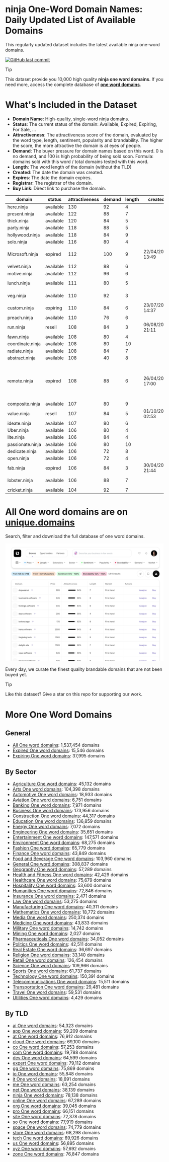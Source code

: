 
# **ninja One-Word Domain Names**: Daily Updated List of Available Domains

This regularly updated dataset includes the latest available ninja one-word domains.

[![GitHub last commit](https://img.shields.io/github/last-commit/UniqueDomains/ninja-oneword-domains.svg?style=flat)]() 

> [!TIP]
> This dataset provide you 10,000 high quality **ninja one word domains**.
> If you need more, access the complete database of **[one word domains](https://unique.domains?utm_source=github&utm_medium=dataset&utm_campaign=ninja&utm_content=description.top)**.

# What's Included in the Dataset

- **Domain Name**: High-quality, single-word ninja domains.
- **Status**: The current status of the domain: Available, Expired, Expiring, For Sale, ...
- **Attractiveness**: The attractiveness score of the domain, evaluated by the word type, length, sentiment, popularity and brandability. The higher the score, the more attractive the domain is at eyes of people.
- **Demand**: The buyer pressure for domain names based on this word. 0 is no demand, and 100 is high probability of being sold soon. Formula: domains sold with this word / total domains tested with this word.
- **Length**: The word length of the domain (without the TLD)
- **Created**: The date the domain was created.
- **Expires**: The date the domain expires.
- **Registrar**: The registrar of the domain.
- **Buy Link**: Direct link to purchase the domain.

| domain           | status    | attractiveness | demand | length | created          | expires          | registrar                                                          | sectors                                      |
| ---------------- | --------- | -------------- | ------ | ------ | ---------------- | ---------------- | ------------------------------------------------------------------ | -------------------------------------------- |
| here.ninja       | available | 130            | 92     | 4      |                  |                  |                                                                    | General,Media,Technology,Travel              |
| present.ninja    | available | 122            | 88     | 7      |                  |                  |                                                                    | Business,Education,Media                     |
| thick.ninja      | available | 120            | 84     | 5      |                  |                  |                                                                    | Fashion,Food and Beverage,Media              |
| party.ninja      | available | 118            | 88     | 5      |                  |                  |                                                                    | Entertainment,Hospitality,Retail             |
| hollywood.ninja  | available | 118            | 84     | 9      |                  |                  |                                                                    | Entertainment,Media,Travel                   |
| solo.ninja       | available | 116            | 80     | 4      |                  |                  |                                                                    | Entertainment,Media,Technology               |
| Microsoft.ninja  | expired   | 112            | 100    | 9      | 22/04/2014 13:49 | 22/04/2025 13:49 | Nom-iq Ltd. dba COM LAUDE                                          | Business,Education,Technology                |
| velvet.ninja     | available | 112            | 88     | 6      |                  |                  |                                                                    | Arts,Fashion,Retail                          |
| motive.ninja     | available | 112            | 96     | 6      |                  |                  |                                                                    | Business,Law,Media                           |
| lunch.ninja      | available | 111            | 80     | 5      |                  |                  |                                                                    | Food and Beverage,General,Hospitality,Retail |
| veg.ninja        | available | 110            | 92     | 3      |                  |                  |                                                                    | Food and Beverage,Health and Fitness         |
| custom.ninja     | expiring  | 110            | 84     | 6      | 23/07/2021 14:37 | 23/07/2025 14:37 | Dynadot Inc                                                        | Business,Retail,Technology                   |
| preach.ninja     | available | 110            | 76     | 6      |                  |                  |                                                                    | Education,Humanities,Religion                |
| run.ninja        | resell    | 108            | 84     | 3      | 06/08/2016 21:11 | 06/08/2025 21:11 | GoDaddy.com, LLC                                                   | Health and Fitness,Sports,Technology         |
| fawn.ninja       | available | 108            | 80     | 4      |                  |                  |                                                                    | Arts                                         |
| coordinate.ninja | available | 108            | 80     | 10     |                  |                  |                                                                    | Business,Education,Technology                |
| radiate.ninja    | available | 108            | 84     | 7      |                  |                  |                                                                    | Arts,Entertainment,Media                     |
| abstract.ninja   | available | 108            | 40     | 8      |                  |                  |                                                                    | Arts,Humanities,Science                      |
| remote.ninja     | expired   | 108            | 88     | 6      | 26/04/2024 17:00 | 26/04/2025 17:00 | Domain Science Kutatási Szolgáltató Korlátolt Felelősségű Társaság | Business,Technology,Travel                   |
| composite.ninja  | available | 107            | 80     | 9      |                  |                  |                                                                    | Engineering,Science                          |
| value.ninja      | resell    | 107            | 84     | 5      | 01/10/2021 02:53 | 01/10/2025 02:53 | Dynadot Inc                                                        | Business,Finance,Retail                      |
| ideate.ninja     | available | 107            | 80     | 6      |                  |                  |                                                                    | Arts,Business,Technology                     |
| Uber.ninja       | available | 106            | 80     | 4      |                  |                  |                                                                    | Business,Technology,Transportation           |
| lite.ninja       | available | 106            | 84     | 4      |                  |                  |                                                                    | Food and Beverage                            |
| passionate.ninja | available | 106            | 80     | 10     |                  |                  |                                                                    | Arts                                         |
| dedicate.ninja   | available | 106            | 72     | 8      |                  |                  |                                                                    | Arts,Business,Education                      |
| open.ninja       | available | 106            | 72     | 4      |                  |                  |                                                                    | Religion                                     |
| fab.ninja        | expired   | 106            | 84     | 3      | 30/04/2024 21:44 | 30/04/2025 21:44 | NameCheap, Inc.                                                    | Entertainment,Fashion,Media                  |
| lobster.ninja    | available | 106            | 88     | 7      |                  |                  |                                                                    | Food and Beverage,Hospitality,Retail         |
| cricket.ninja    | available | 104            | 92     | 7      |                  |                  |                                                                    | Entertainment,Media,Sports                   |

# All One word domains are on [unique.domains](https://unique.domains?utm_source=github&utm_medium=dataset&utm_campaign=ninja&utm_content=description.bottom)

Search, filter and download the full database of one word domains.

[![Access the only remaining good domain names, before your competitors.](https://github.com/UniqueDomains/ninja-oneword-domains/blob/main/unique.domains.jpg?raw=true)](https://unique.domains?utm_source=github&utm_medium=dataset&utm_campaign=ninja&utm_content=description.image)

Every day, we curate the finest quality brandable domains that are not been buyed yet.

> [!TIP]
> Like this dataset? Give a star on this repo for supporting our work.

# More One Word Domains

## General

- [All One word domains](https://github.com/UniqueDomains/oneword-domains): 1,537,454 domains
- [Expired One word domains](https://github.com/UniqueDomains/expired-oneword-domains): 15,546 domains
- [Expiring One word domains](https://github.com/UniqueDomains/expiring-oneword-domains): 37,995 domains
## By Sector

- [Agriculture One word domains](https://github.com/UniqueDomains/agriculture-oneword-domains): 45,132 domains
- [Arts One word domains](https://github.com/UniqueDomains/arts-oneword-domains): 104,398 domains
- [Automotive One word domains](https://github.com/UniqueDomains/automotive-oneword-domains): 18,933 domains
- [Aviation One word domains](https://github.com/UniqueDomains/aviation-oneword-domains): 6,751 domains
- [Banking One word domains](https://github.com/UniqueDomains/banking-oneword-domains): 7,971 domains
- [Business One word domains](https://github.com/UniqueDomains/business-oneword-domains): 173,956 domains
- [Construction One word domains](https://github.com/UniqueDomains/construction-oneword-domains): 44,317 domains
- [Education One word domains](https://github.com/UniqueDomains/education-oneword-domains): 136,859 domains
- [Energy One word domains](https://github.com/UniqueDomains/energy-oneword-domains): 7,072 domains
- [Engineering One word domains](https://github.com/UniqueDomains/engineering-oneword-domains): 35,651 domains
- [Entertainment One word domains](https://github.com/UniqueDomains/entertainment-oneword-domains): 147,571 domains
- [Environment One word domains](https://github.com/UniqueDomains/environment-oneword-domains): 68,275 domains
- [Fashion One word domains](https://github.com/UniqueDomains/fashion-oneword-domains): 65,779 domains
- [Finance One word domains](https://github.com/UniqueDomains/finance-oneword-domains): 43,849 domains
- [Food and Beverage One word domains](https://github.com/UniqueDomains/food-and-beverage-oneword-domains): 103,960 domains
- [General One word domains](https://github.com/UniqueDomains/general-oneword-domains): 308,837 domains
- [Geography One word domains](https://github.com/UniqueDomains/geography-oneword-domains): 57,289 domains
- [Health and Fitness One word domains](https://github.com/UniqueDomains/health-and-fitness-oneword-domains): 42,429 domains
- [Healthcare One word domains](https://github.com/UniqueDomains/healthcare-oneword-domains): 75,679 domains
- [Hospitality One word domains](https://github.com/UniqueDomains/hospitality-oneword-domains): 53,600 domains
- [Humanities One word domains](https://github.com/UniqueDomains/humanities-oneword-domains): 72,846 domains
- [Insurance One word domains](https://github.com/UniqueDomains/insurance-oneword-domains): 2,471 domains
- [Law One word domains](https://github.com/UniqueDomains/law-oneword-domains): 53,275 domains
- [Manufacturing One word domains](https://github.com/UniqueDomains/manufacturing-oneword-domains): 40,311 domains
- [Mathematics One word domains](https://github.com/UniqueDomains/mathematics-oneword-domains): 18,772 domains
- [Media One word domains](https://github.com/UniqueDomains/media-oneword-domains): 250,374 domains
- [Medicine One word domains](https://github.com/UniqueDomains/medicine-oneword-domains): 43,833 domains
- [Military One word domains](https://github.com/UniqueDomains/military-oneword-domains): 14,742 domains
- [Mining One word domains](https://github.com/UniqueDomains/mining-oneword-domains): 2,027 domains
- [Pharmaceuticals One word domains](https://github.com/UniqueDomains/pharmaceuticals-oneword-domains): 34,052 domains
- [Politics One word domains](https://github.com/UniqueDomains/politics-oneword-domains): 42,511 domains
- [Real Estate One word domains](https://github.com/UniqueDomains/real-estate-oneword-domains): 36,697 domains
- [Religion One word domains](https://github.com/UniqueDomains/religion-oneword-domains): 33,140 domains
- [Retail One word domains](https://github.com/UniqueDomains/retail-oneword-domains): 126,454 domains
- [Science One word domains](https://github.com/UniqueDomains/science-oneword-domains): 109,966 domains
- [Sports One word domains](https://github.com/UniqueDomains/sports-oneword-domains): 61,737 domains
- [Technology One word domains](https://github.com/UniqueDomains/technology-oneword-domains): 150,391 domains
- [Telecommunications One word domains](https://github.com/UniqueDomains/telecommunications-oneword-domains): 15,511 domains
- [Transportation One word domains](https://github.com/UniqueDomains/transportation-oneword-domains): 29,481 domains
- [Travel One word domains](https://github.com/UniqueDomains/travel-oneword-domains): 59,531 domains
- [Utilities One word domains](https://github.com/UniqueDomains/utilities-oneword-domains): 4,429 domains
## By TLD

- [ai One word domains](https://github.com/UniqueDomains/ai-oneword-domains): 54,323 domains
- [app One word domains](https://github.com/UniqueDomains/app-oneword-domains): 59,209 domains
- [at One word domains](https://github.com/UniqueDomains/at-oneword-domains): 76,912 domains
- [cloud One word domains](https://github.com/UniqueDomains/cloud-oneword-domains): 69,100 domains
- [co One word domains](https://github.com/UniqueDomains/co-oneword-domains): 57,253 domains
- [com One word domains](https://github.com/UniqueDomains/com-oneword-domains): 19,788 domains
- [dev One word domains](https://github.com/UniqueDomains/dev-oneword-domains): 64,599 domains
- [expert One word domains](https://github.com/UniqueDomains/expert-oneword-domains): 79,112 domains
- [gg One word domains](https://github.com/UniqueDomains/gg-oneword-domains): 75,869 domains
- [io One word domains](https://github.com/UniqueDomains/io-oneword-domains): 55,848 domains
- [it One word domains](https://github.com/UniqueDomains/it-oneword-domains): 18,691 domains
- [me One word domains](https://github.com/UniqueDomains/me-oneword-domains): 63,254 domains
- [net One word domains](https://github.com/UniqueDomains/net-oneword-domains): 38,139 domains
- [ninja One word domains](https://github.com/UniqueDomains/ninja-oneword-domains): 78,138 domains
- [online One word domains](https://github.com/UniqueDomains/online-oneword-domains): 67,289 domains
- [org One word domains](https://github.com/UniqueDomains/org-oneword-domains): 39,045 domains
- [pro One word domains](https://github.com/UniqueDomains/pro-oneword-domains): 66,151 domains
- [site One word domains](https://github.com/UniqueDomains/site-oneword-domains): 72,378 domains
- [so One word domains](https://github.com/UniqueDomains/so-oneword-domains): 77,919 domains
- [space One word domains](https://github.com/UniqueDomains/space-oneword-domains): 74,779 domains
- [store One word domains](https://github.com/UniqueDomains/store-oneword-domains): 68,298 domains
- [tech One word domains](https://github.com/UniqueDomains/tech-oneword-domains): 69,926 domains
- [us One word domains](https://github.com/UniqueDomains/us-oneword-domains): 56,895 domains
- [xyz One word domains](https://github.com/UniqueDomains/xyz-oneword-domains): 57,692 domains
- [zone One word domains](https://github.com/UniqueDomains/zone-oneword-domains): 76,847 domains
        